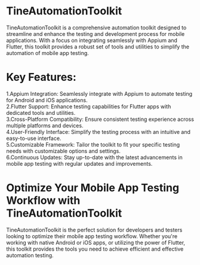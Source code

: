 # TineAutomationToolkit
TineAutomationToolkit is a comprehensive automation toolkit designed to streamline and enhance the testing and development process for mobile applications. With a focus on integrating seamlessly with Appium and Flutter, this toolkit provides a robust set of tools and utilities to simplify the automation of mobile app testing.

# Key Features:
1.Appium Integration: Seamlessly integrate with Appium to automate testing for Android and iOS applications.<br>
2.Flutter Support: Enhance testing capabilities for Flutter apps with dedicated tools and utilities.<br>
3.Cross-Platform Compatibility: Ensure consistent testing experience across multiple platforms and devices.<br>
4.User-Friendly Interface: Simplify the testing process with an intuitive and easy-to-use interface.<br>
5.Customizable Framework: Tailor the toolkit to fit your specific testing needs with customizable options and settings.<br>
6.Continuous Updates: Stay up-to-date with the latest advancements in mobile app testing with regular updates and improvements.<br>

# Optimize Your Mobile App Testing Workflow with TineAutomationToolkit

TineAutomationToolkit is the perfect solution for developers and testers looking to optimize their mobile app testing workflow. Whether you're working with native Android or iOS apps, or utilizing the power of Flutter, this toolkit provides the tools you need to achieve efficient and effective automation testing.
